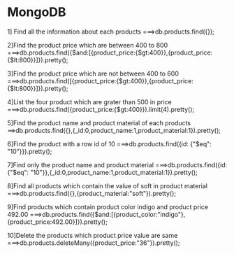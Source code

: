 # MongoDB

1] Find all the information about each products ===>db.products.find({});

2]Find the product price which are between 400 to 800 ===>db.products.find({$and:[{product_price:{$gt:400}},{product_price:{$lt:800}}]}).pretty();

3]Find the product price which are not between 400 to 600 ===>db.products.find([{product_price:{$gt:400}},{product_price:{$lt:800}}]}).pretty();

4]List the four product which are grater than 500 in price ===>db.products.find({product_price:{$gt:400}}).limit(4).pretty();

5]Find the product name and product material of each products ==>db.products.find({},{_id:0,product_name:1,product_material:1}).pretty();

6]Find the product with a row id of 10 ===>db.products.find({id: {"$eq": "10"}}).pretty();

7]Find only the product name and product material ===>db.products.find({id: {"$eq": "10"}},{_id:0,product_name:1,product_material:1}).pretty();

8]Find all products which contain the value of soft in product material ===>db.products.find({},{product_material:"soft"}).pretty();

9]Find products which contain product color indigo and product price 492.00 ===>db.products.find({$and:[{product_color:"indigo"},{product_price:492.00}]}).pretty();

10]Delete the products which product price value are same ===>db.products.deleteMany({product_price:"36"}).pretty();
